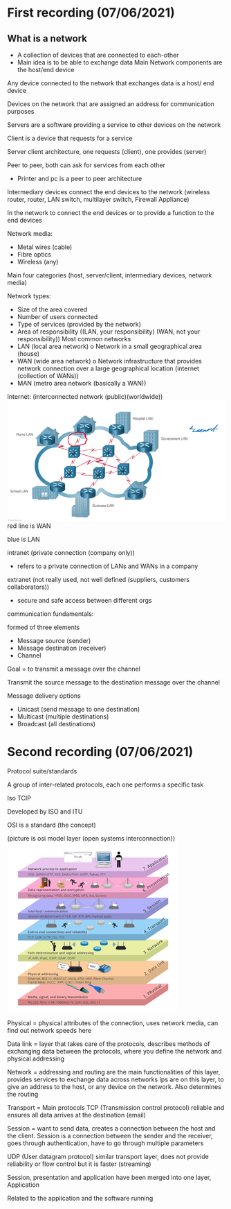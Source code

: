 # First recording (07/06/2021)
## What is a network
- A collection of devices that are connected to each-other
- Main idea is to be able to exchange data
Main Network components are the host/end device

Any device connected to the network that exchanges data is a host/ end device

Devices on the network that are assigned an address for communication purposes

Servers are a software providing a service to other devices on the network

Client is a device that requests for a service

Server client architecture, one requests (client), one provides (server)

Peer to peer, both can ask for services from each other
- Printer and pc is a peer to peer architecture

Intermediary devices connect the end devices to the network (wireless router, router, LAN switch, multilayer switch, Firewall Appliance)

In the network to connect the end devices or to provide a function to the end devices

Network media:
-	Metal wires (cable)
-	Fibre optics
-	Wireless (any)

Main four categories (host, server/client, intermediary devices, network media)

Network types:
-	Size of the area covered
-	Number of users connected
-	Type of services (provided by the network)
-	Area of responsibility ((LAN, your responsibility) (WAN, not your responsibility))
Most common networks 
-	LAN (local area network)
o	Network in a small geographical area (house)
-	WAN (wide area network)
o	Network infrastructure that provides network connection over a large geographical location (internet (collection of WANs))
-	MAN (metro area network (basically a WAN))

Internet: (interconnected network (public)(worldwide)) 
![img_1.png](internet.png)
red line is WAN
    
blue is LAN 

intranet (private connection (company only))

- refers to a private connection of LANs and WANs in a company

extranet (not really used, not well defined (suppliers, customers collaborators))
- secure and safe access between different orgs

communication fundamentals:

formed of three elements
-	Message source (sender)
-	Message destination (receiver)
-	Channel 

Goal = to transmit a message over the channel

Transmit the source message to the destination message over the channel

Message delivery options
-	Unicast (send message to one destination)
-	Multicast (multiple destinations)
-	Broadcast (all destinations)

# Second recording (07/06/2021)
Protocol suite/standards

A group of inter-related protocols, each one performs a specific task

Iso TCIP

Developed by ISO and ITU

OSI is a standard (the concept)

(picture is osi model layer (open systems interconnection))
![img_2.png](OSI.png)

Physical = physical attributes of the connection, uses network media, can find out network speeds here

Data link = layer that takes care of the protocols, describes methods of exchanging data between the protocols, where you define the network and physical addressing

Network = addressing and routing are the main functionalities of this layer, provides services to exchange data across networks Ips are on this layer, to give an address to the host, or any device on the network. Also determines the routing

Transport = Main protocols TCP (Transmission control protocol) reliable and ensures all data arrives at the destination (email)

Session = want to send data, creates a connection between the host and the client. Session is a connection between the sender and the receiver, goes through authentication, have to go through multiple parameters

UDP (User datagram protocol) similar transport layer, does not provide reliability or flow control but it is faster (streaming)

Session, presentation and application have been merged into one layer, Application

Related to the application and the software running
